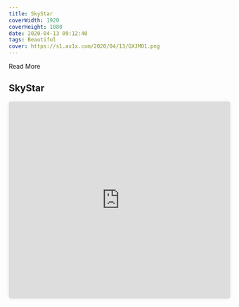 ```yaml
---
title: SkyStar
coverWidth: 1920
coverHeight: 1080
date: 2020-04-13 09:12:40
tags: Beautiful
cover: https://s1.ax1x.com/2020/04/13/GXJMO1.png
---
```


Read More
<!-- more -->

## SkyStar

<iframe src="https://beautiful-code.netlify.com/stars-rotation/dist/index.html" style="width:100%;height:450px;box-shadow:0px 0px 10px #eee;border-radius:5px" frameborder="0" allowfullscreen mozallowfullscreen webkitallowfullscreen>